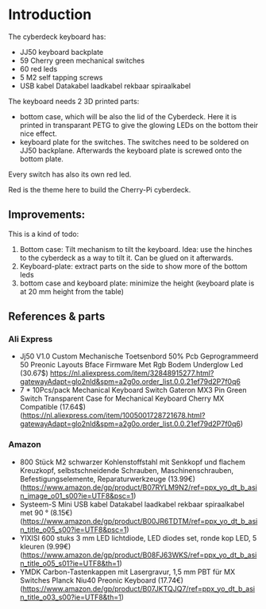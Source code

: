 Introduction
============

The cyberdeck keyboard has:
- JJ50 keyboard backplate
- 59 Cherry green mechanical switches
- 60 red leds
- 5 M2 self tapping screws
- USB kabel Datakabel laadkabel rekbaar spiraalkabel

The keyboard needs 2 3D printed parts:
- bottom case, which will be also the lid of the Cyberdeck. Here it is printed in transparant PETG to give the glowing LEDs on the bottom their nice effect.
- keyboard plate for the switches. The switches need to be soldered on JJ50 backplane. Afterwards the keyboard plate is screwed onto the bottom plate.

Every switch has also its own red led.

Red is the theme here to build the Cherry-Pi cyberdeck.

Improvements:
-------------

This is a kind of todo:

1) Bottom case: Tilt mechanism to tilt the keyboard. Idea: use the hinches to the cyberdeck as a way to tilt it. Can be glued on it afterwards.
2) Keyboard-plate: extract parts on the side to show more of the bottom leds
3) bottom case and keyboard plate: minimize the height (keyboard plate is at 20 mm height from the table)


References & parts
------------------

### Ali Express

- Jj50 V1.0 Custom Mechanische Toetsenbord 50% Pcb Geprogrammeerd 50 Preonic Layouts Bface Firmware Met Rgb Bodem Underglow Led (30.67$) https://nl.aliexpress.com/item/32848915277.html?gatewayAdapt=glo2nld&spm=a2g0o.order_list.0.0.21ef79d2P7f0q6
- 7 * 10Pcs/pack Mechanical Keyboard Switch Gateron MX3 Pin Green Switch Transparent Case for Mechanical Keyboard Cherry MX Compatible (17.64$) (https://nl.aliexpress.com/item/1005001728721678.html?gatewayAdapt=glo2nld&spm=a2g0o.order_list.0.0.21ef79d2P7f0q6)


### Amazon

- 800 Stück M2 schwarzer Kohlenstoffstahl mit Senkkopf und flachem Kreuzkopf, selbstschneidende Schrauben, Maschinenschrauben, Befestigungselemente, Reparaturwerkzeuge (13.99€) (https://www.amazon.de/gp/product/B07RYLM9N2/ref=ppx_yo_dt_b_asin_image_o01_s00?ie=UTF8&psc=1)
- Systeem-S Mini USB kabel Datakabel laadkabel rekbaar spiraalkabel met 90 ° (8.15€) (https://www.amazon.de/gp/product/B00JR6TDTM/ref=ppx_yo_dt_b_asin_title_o05_s00?ie=UTF8&psc=1)
- YIXISI 600 stuks 3 mm LED lichtdiode, LED diodes set, ronde kop LED, 5 kleuren (9.99€) (https://www.amazon.de/gp/product/B08FJ63WKS/ref=ppx_yo_dt_b_asin_title_o05_s01?ie=UTF8&th=1)
- YMDK Carbon-Tastenkappen mit Lasergravur, 1,5 mm PBT für MX Switches Planck Niu40 Preonic Keyboard (17.74€) (https://www.amazon.de/gp/product/B07JKTQJQ7/ref=ppx_yo_dt_b_asin_title_o03_s00?ie=UTF8&th=1)